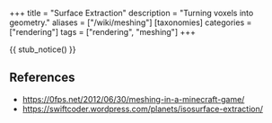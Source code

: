 +++
title = "Surface Extraction"
description = "Turning voxels into geometry."
aliases = ["/wiki/meshing"]
[taxonomies]
categories = ["rendering"]
tags = ["rendering", "meshing"]
+++

{{ stub_notice() }}

## References

- <https://0fps.net/2012/06/30/meshing-in-a-minecraft-game/>
- <https://swiftcoder.wordpress.com/planets/isosurface-extraction/>

